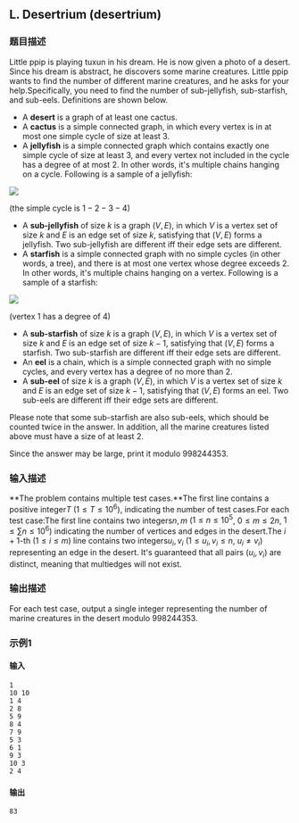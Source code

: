 ## L. Desertrium (desertrium)

### 题目描述

Little ppip is playing tuxun in his dream. He is now given a photo of a
desert. Since his dream is abstract, he discovers some marine creatures.
Little ppip wants to find the number of different marine creatures, and
he asks for your help.Specifically, you need to find the number of sub-jellyfish,
sub-starfish, and sub-eels. Definitions are shown below.
- A **desert** is a graph of at least one cactus.
- A **cactus** is a simple connected graph, in which every vertex is
    in at most one simple cycle of size at least $3$.
- A **jellyfish** is a simple connected graph which contains exactly
    one simple cycle of size at least $3$,
    and every vertex not included in the cycle has a degree of at most $2$. In other words, it\'s multiple
    chains hanging on a cycle. Following is a sample of a jellyfish:

![](https://uploadfiles.nowcoder.com/images/20250811/0_1754914627587/E91CA973462C25D5A22CEE5E691FFA73)

(the simple cycle is $1-2-3-4$)
- A **sub-jellyfish** of size $k$ is a
    graph $(V,E)$, in which $V$ is a vertex set of size $k$ and $E$ is
    an edge set of size $k$, satisfying that $(V,E)$ forms a jellyfish. Two
    sub-jellyfish are different iff their edge sets are different.
- A **starfish** is a simple connected graph with no simple cycles (in
    other words, a tree), and there is at most one vertex whose degree
    exceeds $2$. In other words, it\'s
    multiple chains hanging on a vertex. Following is a sample of a
    starfish:

![](https://uploadfiles.nowcoder.com/images/20250811/0_1754914666325/066588B1D44193A8213BB8C8271E9019)

(vertex $1$ has a degree of $4$)
- A **sub-starfish** of size $k$ is a graph $(V,E)$, in which $V$ is a vertex set of size $k$ and $E$ is
    an edge set of size $k-1$, satisfying
    that $(V,E)$ forms a starfish. Two
    sub-starfish are different iff their edge sets are different.
- An **eel** is a chain, which is a simple connected graph with no
    simple cycles, and every vertex has a degree of no more than $2$.
- A **sub-eel** of size $k$ is a graph $(V,E)$, in which $V$ is a vertex set of size $k$ and $E$ is
    an edge set of size $k-1$, satisfying
    that $(V,E)$ forms an eel. Two sub-eels
    are different iff their edge sets are different.

Please note that some sub-starfish are also sub-eels, which should be
counted twice in the answer. In addition, all the marine creatures
listed above must have a size of at least $2$.

Since the answer may be large, print it modulo $998244353$.

### 输入描述

**The problem contains multiple test cases.**The first line contains a positive integer$T$ ($1\leq T\le 10^6$), indicating the number of
test cases.For each test case:The first line contains two integers$n,m$ ($1\leq n\leq 10^5$, $0\le m\le 2n$, $1\le\sum n\leq 10^6$)
indicating the number of vertices and edges in the desert.The $i+1$-th
($1\le i\le m$) line contains two integers$u_i,v_i$ ($1\leq u_i,v_i\leq n$, $u_i\not=v_i$) representing an edge in the
desert. It\'s guaranteed that all pairs $(u_i,v_i)$ are distinct, meaning that
multiedges will not exist.

### 输出描述

For each test case, output a single integer representing the number of
marine creatures in the desert modulo $998244353$.

### 示例1

#### 输入

```plain
1
10 10
1 4
2 8
5 9
8 4
7 9
5 3
6 1
9 3
10 3
2 4
```

#### 输出

```plain
83
```

